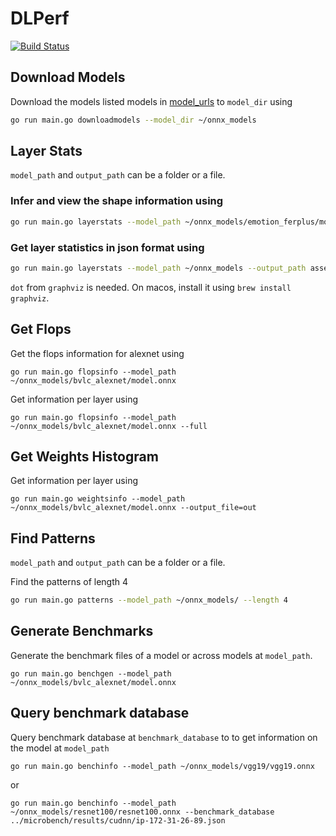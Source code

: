 # DLPerf

[![Build Status](https://travis-ci.org/rai-project/dlperf.svg?branch=master)](https://travis-ci.org/rai-project/dlperf)

## Download Models

Download the models listed models in [model_urls](cmd/model_urls.go) to `model_dir` using

```bash
go run main.go downloadmodels --model_dir ~/onnx_models
```

## Layer Stats

`model_path` and `output_path` can be a folder or a file.

### Infer and view the shape information using

```bash
go run main.go layerstats --model_path ~/onnx_models/emotion_ferplus/model.onnx --format dot
```

### Get layer statistics in json format using

```bash
go run main.go layerstats --model_path ~/onnx_models --output_path assets/layer_stats --format json
```

`dot` from `graphviz` is needed. On macos, install it using `brew install graphviz`.

## Get Flops

Get the flops information for alexnet using

```
go run main.go flopsinfo --model_path ~/onnx_models/bvlc_alexnet/model.onnx
```

Get information per layer using

```
go run main.go flopsinfo --model_path ~/onnx_models/bvlc_alexnet/model.onnx --full
```

## Get Weights Histogram

Get information per layer using

```
go run main.go weightsinfo --model_path ~/onnx_models/bvlc_alexnet/model.onnx --output_file=out
```

## Find Patterns

`model_path` and `output_path` can be a folder or a file.

Find the patterns of length 4

```bash
go run main.go patterns --model_path ~/onnx_models/ --length 4
```

## Generate Benchmarks

Generate the benchmark files of a model or across models at `model_path`.

```
go run main.go benchgen --model_path ~/onnx_models/bvlc_alexnet/model.onnx
```

## Query benchmark database

Query benchmark database at `benchmark_database` to to get information on the model at `model_path`

```
go run main.go benchinfo --model_path ~/onnx_models/vgg19/vgg19.onnx
```

or

```
go run main.go benchinfo --model_path ~/onnx_models/resnet100/resnet100.onnx --benchmark_database ../microbench/results/cudnn/ip-172-31-26-89.json
```
